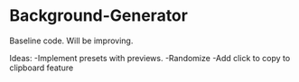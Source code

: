 # Background-Generator

Baseline code. Will be improving.

Ideas:
-Implement presets with previews.
-Randomize 
-Add click to copy to clipboard feature 
